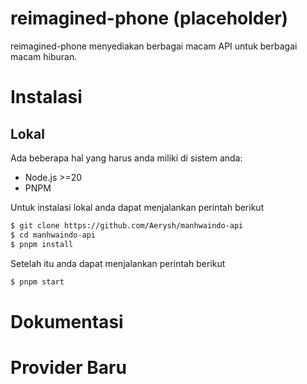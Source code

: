 # reimagined-phone (placeholder)

reimagined-phone menyediakan berbagai macam API untuk berbagai macam hiburan.

# Instalasi

## Lokal

Ada beberapa hal yang harus anda miliki di sistem anda:

- Node.js >=20
- PNPM

Untuk instalasi lokal anda dapat menjalankan perintah berikut

```bash
$ git clone https://github.com/Aerysh/manhwaindo-api
$ cd manhwaindo-api
$ pnpm install
```

Setelah itu anda dapat menjalankan perintah berikut

```bash
$ pnpm start
```

# Dokumentasi
<!-- TODO -->

# Provider Baru
<!-- TODO -->

